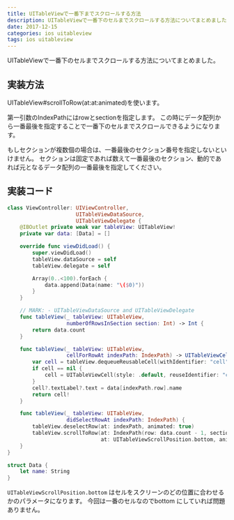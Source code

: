 ```yaml
---
title: UITableViewで一番下までスクロールする方法
description: UITableViewで一番下のセルまでスクロールする方法についてまとめました。UITableView#scrollToRow(at:at:animated)を使います。第一引数のIndexPathにはrowとsectionを指定します。この時にデータ配列から一番最後を指定することで一番下のセルまでスクロールできるようになります。もしセクションが複数個の場合は、一番最後のセクション番号を指定しないといけません。セクションは固定であれば数えて一番最後のセクション、動的であれば元となるデータ配列の一番最後を指定してください。
date: 2017-12-15
categories: ios uitableview
tags: ios uitableview
---
```

UITableViewで一番下のセルまでスクロールする方法についてまとめました。


## 実装方法
UITableView#scrollToRow(at:at:animated)を使います。

第一引数のIndexPathにはrowとsectionを指定します。
この時にデータ配列から一番最後を指定することで一番下のセルまでスクロールできるようになります。

もしセクションが複数個の場合は、一番最後のセクション番号を指定しないといけません。
セクションは固定であれば数えて一番最後のセクション、動的であれば元となるデータ配列の一番最後を指定してください。


## 実装コード

```swift
class ViewController: UIViewController,
                      UITableViewDataSource,
                      UITableViewDelegate {
    @IBOutlet private weak var tableView: UITableView!
    private var data: [Data] = []

    override func viewDidLoad() {
        super.viewDidLoad()
        tableView.dataSource = self
        tableView.delegate = self

        Array(0..<100).forEach {
            data.append(Data(name: "\($0)"))
        }
    }

    // MARK: - UITableViewDataSource and UITableViewDelegate
    func tableView(_ tableView: UITableView,
                   numberOfRowsInSection section: Int) -> Int {
        return data.count
    }

    func tableView(_ tableView: UITableView,
                   cellForRowAt indexPath: IndexPath) -> UITableViewCell {
        var cell = tableView.dequeueReusableCell(withIdentifier: "cell")
        if cell == nil {
            cell = UITableViewCell(style: .default, reuseIdentifier: "cell")
        }
        cell?.textLabel?.text = data[indexPath.row].name
        return cell!
    }

    func tableView(_ tableView: UITableView,
                   didSelectRowAt indexPath: IndexPath) {
        tableView.deselectRow(at: indexPath, animated: true)
        tableView.scrollToRow(at: IndexPath(row: data.count - 1, section: 0),
                              at: UITableViewScrollPosition.bottom, animated: true)
    }
}

struct Data {
    let name: String
}
```

`UITableViewScrollPosition.bottom` はセルをスクリーンのどの位置に合わせるかのパラメータになります。
今回は一番のセルなのでbottom にしていれば問題ありません。
